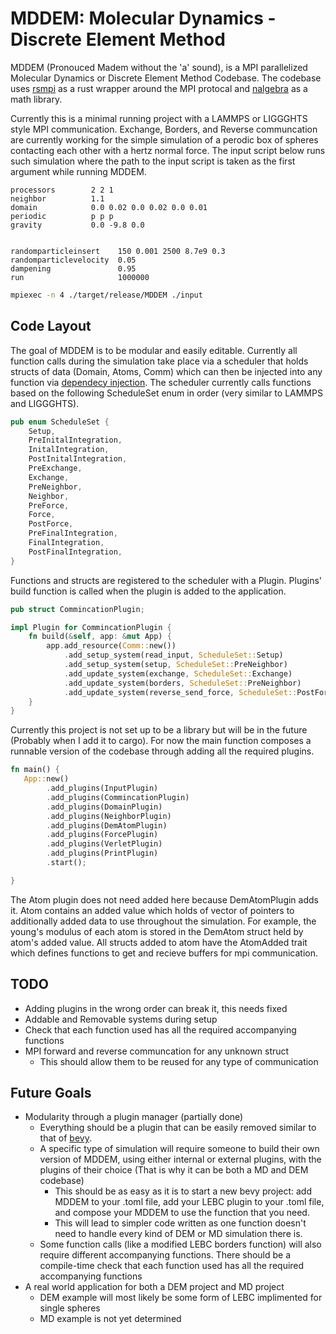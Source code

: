 # MDDEM: Molecular Dynamics - Discrete Element Method
MDDEM (Pronouced Madem without the 'a' sound), is a MPI parallelized Molecular Dynamics or Discrete Element Method Codebase. 
The codebase uses [rsmpi](https://github.com/rsmpi/rsmpi) as a rust wrapper around the MPI protocal and [nalgebra](https://github.com/dimforge/nalgebra) as a math library.

Currently this is a minimal running project with a LAMMPS or LIGGGHTS style MPI communication. Exchange, Borders, and Reverse communcation are currently working
for the simple simulation of a perodic box of spheres contacting each other with a hertz normal force. The input script below runs such simulation where the path to the input script is taken
as the first argument while running MDDEM.

```
processors        2 2 1
neighbor          1.1
domain            0.0 0.02 0.0 0.02 0.0 0.01
periodic          p p p
gravity           0.0 -9.8 0.0


randomparticleinsert    150 0.001 2500 8.7e9 0.3
randomparticlevelocity  0.05
dampening               0.95
run                     1000000
```

```bash
mpiexec -n 4 ./target/release/MDDEM ./input
```

## Code Layout
The goal of MDDEM is to be modular and easily editable.  Currently all function calls during the simulation take place via a scheduler that holds structs of data (Domain, Atoms, Comm) which can then
be injected into any function via [dependecy injection](https://github.com/PROMETHIA-27/dependency_injection_like_bevy_from_scratch/blob/main/src/chapter3/interior_mutability.md). 
The scheduler currently calls functions based on the following ScheduleSet enum in order (very similar to LAMMPS and LIGGGHTS).

```rust
pub enum ScheduleSet {
    Setup,
    PreInitalIntegration,
    InitalIntegration,
    PostInitalIntegration,
    PreExchange,
    Exchange,
    PreNeighbor,
    Neighbor,
    PreForce,
    Force,
    PostForce,
    PreFinalIntegration,
    FinalIntegration,
    PostFinalIntegration,
}
```

Functions and structs are registered to the scheduler with a Plugin. Plugins' build function is called when the plugin is added to the application.

```rust
pub struct CommincationPlugin;

impl Plugin for CommincationPlugin {
    fn build(&self, app: &mut App) {
        app.add_resource(Comm::new())
            .add_setup_system(read_input, ScheduleSet::Setup)
            .add_setup_system(setup, ScheduleSet::PreNeighbor)
            .add_update_system(exchange, ScheduleSet::Exchange)
            .add_update_system(borders, ScheduleSet::PreNeighbor)
            .add_update_system(reverse_send_force, ScheduleSet::PostForce);
    }
}
```

Currently this project is not set up to be a library but will be in the future (Probably when I add it to cargo). For now the main function composes a runnable version of the codebase through adding all the required plugins.
```rust
fn main() {
   App::new()
        .add_plugins(InputPlugin)
        .add_plugins(CommincationPlugin)
        .add_plugins(DomainPlugin)
        .add_plugins(NeighborPlugin)
        .add_plugins(DemAtomPlugin)
        .add_plugins(ForcePlugin)
        .add_plugins(VerletPlugin)
        .add_plugins(PrintPlugin)
        .start();

}
```
The Atom plugin does not need added here because DemAtomPlugin adds it.  Atom contains an added value which holds of vector of pointers to additionally added data to use throughout the simulation. For example, the young's modulus of each atom is stored in the DemAtom struct held by atom's added value. All structs added to atom have the AtomAdded trait which defines functions to get and recieve buffers for mpi communication.


## TODO
- Adding plugins in the wrong order can break it, this needs fixed
- Addable and Removable systems during setup
- Check that each function used has all the required accompanying functions
- MPI forward and reverse communcation for any unknown struct
  - This should allow them to be reused for any type of communication

## Future Goals
- Modularity through a plugin manager (partially done)
  - Everything should be a plugin that can be easily removed similar to that of [bevy](https://github.com/bevyengine/bevy).
  - A specific type of simulation will require someone to build their own version of MDDEM, using either internal or external plugins, with the plugins of their choice (That is why it can be both a MD and DEM codebase)
    - This should be as easy as it is to start a new bevy project: add MDDEM to your .toml file, add your LEBC plugin to your .toml file, and compose your MDDEM to use the function that you need.
    - This will lead to simpler code written as one function doesn't need to handle every kind of DEM or MD simulation there is.
  - Some function calls (like a modified LEBC borders function) will also require different accompanying functions. There should be a compile-time check that each function used has all the required accompanying functions
- A real world application for both a DEM project and MD project
  - DEM example will most likely be some form of LEBC implimented for single spheres
  - MD example is not yet determined

